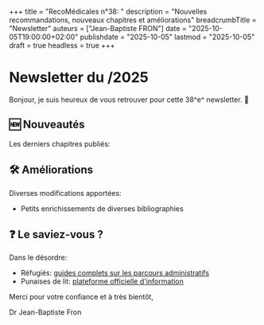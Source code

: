 +++
title = "RecoMédicales n°38: "
description = "Nouvelles recommandations, nouveaux chapitres et améliorations"
breadcrumbTitle = "Newsletter"
auteurs = ["Jean-Baptiste FRON"]
date = "2025-10-05T19:00:00+02:00"
publishdate = "2025-10-05"
lastmod = "2025-10-05"
draft = true
headless = true
+++

# Newsletter du /2025

Bonjour, je suis heureux de vous retrouver pour cette 38^e^ newsletter. 📰



## 🆕 Nouveautés

Les derniers chapitres publiés:



## 🛠️ Améliorations

Diverses modifications apportées:


- Petits enrichissements de diverses bibliographies

## ❓ Le saviez-vous ?

Dans le désordre:

- Réfugiés: [guides complets sur les parcours administratifs](https://refugies.info)
- Punaises de lit: [plateforme officielle d'information](https://stop-punaises.gouv.fr)

Merci pour votre confiance et à très bientôt,

Dr Jean-Baptiste Fron
